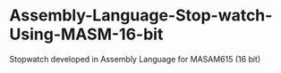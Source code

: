 # Assembly-Language-Stop-watch-Using-MASM-16-bit
Stopwatch developed in Assembly Language for MASAM615 (16 bit)
